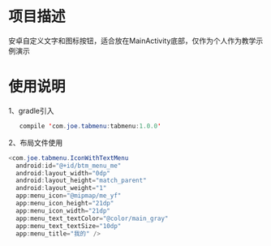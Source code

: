 # 项目描述
安卓自定义文字和图标按钮，适合放在MainActivity底部，仅作为个人作为教学示例演示

# 使用说明

1、gradle引入
 ```java
    compile 'com.joe.tabmenu:tabmenu:1.0.0'
 ```
 
2、布局文件使用

 ```java
 <com.joe.tabmenu.IconWithTextMenu
   android:id="@+id/btm_menu_me"
   android:layout_width="0dp"
   android:layout_height="match_parent"
   android:layout_weight="1"
   app:menu_icon="@mipmap/me_yf"
   app:menu_icon_height="21dp"
   app:menu_icon_width="21dp"
   app:menu_text_textColor="@color/main_gray"
   app:menu_text_textSize="10dp"
   app:menu_title="我的" />
 ```
